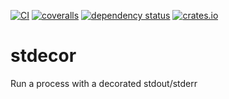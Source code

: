 [![CI](https://github.com/lpenz/stdecor/actions/workflows/ci.yml/badge.svg)](https://github.com/lpenz/stdecor/actions/workflows/ci.yml)
[![coveralls](https://coveralls.io/repos/github/lpenz/stdecor/badge.svg?branch=main)](https://coveralls.io/github/lpenz/stdecor?branch=main)
[![dependency status](https://deps.rs/repo/github/lpenz/stdecor/status.svg)](https://deps.rs/repo/github/lpenz/stdecor)
[![crates.io](https://img.shields.io/crates/v/stdecor)](https://crates.io/crates/stdecor)

# stdecor

Run a process with a decorated stdout/stderr
